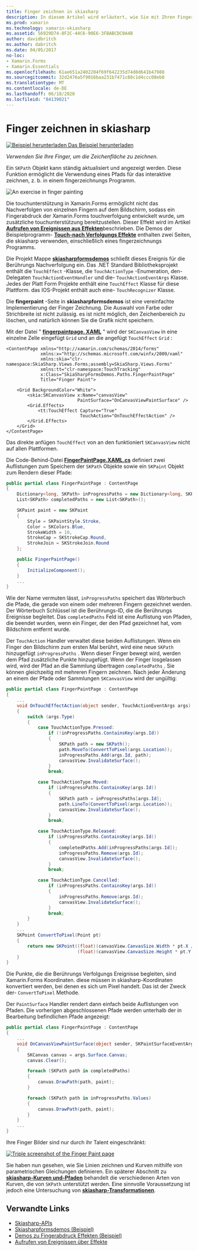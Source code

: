 ```yaml
---
title: Finger zeichnen in skiasharp
description: In diesem Artikel wird erläutert, wie Sie mit Ihren Fingern in der skiasharp-Canvas in einer Xamarin.Forms -Anwendung zeichnen und dies mit Beispielcode veranschaulichen.
ms.prod: xamarin
ms.technology: xamarin-skiasharp
ms.assetid: 56929D74-8F2C-44C6-90E6-3FBABCDC0A4B
author: davidbritch
ms.author: dabritch
ms.date: 04/05/2017
no-loc:
- Xamarin.Forms
- Xamarin.Essentials
ms.openlocfilehash: 61ae651a2402204f69f642235d74d8d641b47988
ms.sourcegitcommit: 32d2476a5f9016baa231b7471c88c1d4ccc08eb8
ms.translationtype: MT
ms.contentlocale: de-DE
ms.lasthandoff: 06/18/2020
ms.locfileid: "84139021"
---
```

# <a name="finger-painting-in-skiasharp"></a>Finger zeichnen in skiasharp

[![Beispiel herunterladen](~/media/shared/download.png) Das Beispiel herunterladen](https://docs.microsoft.com/samples/xamarin/xamarin-forms-samples/skiasharpforms-demos)

_Verwenden Sie Ihre Finger, um die Zeichenfläche zu zeichnen._

Ein `SKPath` Objekt kann ständig aktualisiert und angezeigt werden. Diese Funktion ermöglicht die Verwendung eines Pfads für das interaktive zeichnen, z. b. in einem fingerzeichnungs Programm.

![](finger-paint-images/fingerpaintsample.png "An exercise in finger painting")

Die touchunterstützung in Xamarin.Forms ermöglicht nicht das Nachverfolgen von einzelnen Fingern auf dem Bildschirm, sodass ein Fingerabdruck der Xamarin.Forms touchverfolgung entwickelt wurde, um zusätzliche touchunterstützung bereitzustellen. Dieser Effekt wird im Artikel [**Aufrufen von Ereignissen aus Effekten**](~/xamarin-forms/app-fundamentals/effects/touch-tracking.md)beschrieben. Die Demos der Beispielprogramm- [**Touch-nach Verfolgungs Effekte**](https://docs.microsoft.com/samples/xamarin/xamarin-forms-samples/effects-touchtrackingeffect/) enthalten zwei Seiten, die skiasharp verwenden, einschließlich eines fingerzeichnungs Programms.

Die Projekt Mappe [**skiasharpformsdemos**](https://docs.microsoft.com/samples/xamarin/xamarin-forms-samples/skiasharpforms-demos) schließt dieses Ereignis für die Berührungs Nachverfolgung ein. Das .NET Standard Bibliotheksprojekt enthält die `TouchEffect` -Klasse, die `TouchActionType` -Enumeration, den-Delegaten `TouchActionEventHandler` und die- `TouchActionEventArgs` Klasse. Jedes der Platt Form Projekte enthält eine `TouchEffect` Klasse für diese Plattform. das IOS-Projekt enthält auch eine- `TouchRecognizer` Klasse.

Die **fingerpaint** -Seite in **skiasharpformsdemos** ist eine vereinfachte Implementierung der Finger Zeichnung. Die Auswahl von Farbe oder Strichbreite ist nicht zulässig. es ist nicht möglich, den Zeichenbereich zu löschen, und natürlich können Sie die Grafik nicht speichern.

Mit der Datei " [**fingerpaintpage. XAML**](https://github.com/xamarin/xamarin-forms-samples/blob/master/SkiaSharpForms/Demos/Demos/SkiaSharpFormsDemos/Paths/FingerPaintPage.xaml) " wird der `SKCanvasView` in eine einzelne Zelle eingefügt `Grid` und an die angefügt `TouchEffect` `Grid` :

```xaml
<ContentPage xmlns="http://xamarin.com/schemas/2014/forms"
             xmlns:x="http://schemas.microsoft.com/winfx/2009/xaml"
             xmlns:skia="clr-namespace:SkiaSharp.Views.Forms;assembly=SkiaSharp.Views.Forms"
             xmlns:tt="clr-namespace:TouchTracking"
             x:Class="SkiaSharpFormsDemos.Paths.FingerPaintPage"
             Title="Finger Paint">

    <Grid BackgroundColor="White">
        <skia:SKCanvasView x:Name="canvasView"
                           PaintSurface="OnCanvasViewPaintSurface" />
        <Grid.Effects>
            <tt:TouchEffect Capture="True"
                            TouchAction="OnTouchEffectAction" />
        </Grid.Effects>
    </Grid>
</ContentPage>
```

Das direkte anfügen `TouchEffect` von an den funktioniert `SKCanvasView` nicht auf allen Plattformen.

Die Code-Behind-Datei [**FingerPaintPage.XAML.cs**](https://github.com/xamarin/xamarin-forms-samples/blob/master/SkiaSharpForms/Demos/Demos/SkiaSharpFormsDemos/Paths/FingerPaintPage.xaml.cs) definiert zwei Auflistungen zum Speichern der `SKPath` Objekte sowie ein `SKPaint` Objekt zum Rendern dieser Pfade:

```csharp
public partial class FingerPaintPage : ContentPage
{
    Dictionary<long, SKPath> inProgressPaths = new Dictionary<long, SKPath>();
    List<SKPath> completedPaths = new List<SKPath>();

    SKPaint paint = new SKPaint
    {
        Style = SKPaintStyle.Stroke,
        Color = SKColors.Blue,
        StrokeWidth = 10,
        StrokeCap = SKStrokeCap.Round,
        StrokeJoin = SKStrokeJoin.Round
    };

    public FingerPaintPage()
    {
        InitializeComponent();
    }
    ...
}
```

Wie der Name vermuten lässt, `inProgressPaths` speichert das Wörterbuch die Pfade, die gerade von einem oder mehreren Fingern gezeichnet werden. Der Wörterbuch Schlüssel ist die Berührungs-ID, die die Berührungs Ereignisse begleitet. Das `completedPaths` Feld ist eine Auflistung von Pfaden, die beendet wurden, wenn ein Finger, der den Pfad gezeichnet hat, vom Bildschirm entfernt wurde.

Der `TouchAction` Handler verwaltet diese beiden Auflistungen. Wenn ein Finger den Bildschirm zum ersten Mal berührt, wird eine neue `SKPath` hinzugefügt `inProgressPaths` . Wenn dieser Finger bewegt wird, werden dem Pfad zusätzliche Punkte hinzugefügt. Wenn der Finger losgelassen wird, wird der Pfad an die Sammlung übertragen `completedPaths` . Sie können gleichzeitig mit mehreren Fingern zeichnen. Nach jeder Änderung an einem der Pfade oder Sammlungen `SKCanvasView` wird der ungültig:

```csharp
public partial class FingerPaintPage : ContentPage
{
    ...
    void OnTouchEffectAction(object sender, TouchActionEventArgs args)
    {
        switch (args.Type)
        {
            case TouchActionType.Pressed:
                if (!inProgressPaths.ContainsKey(args.Id))
                {
                    SKPath path = new SKPath();
                    path.MoveTo(ConvertToPixel(args.Location));
                    inProgressPaths.Add(args.Id, path);
                    canvasView.InvalidateSurface();
                }
                break;

            case TouchActionType.Moved:
                if (inProgressPaths.ContainsKey(args.Id))
                {
                    SKPath path = inProgressPaths[args.Id];
                    path.LineTo(ConvertToPixel(args.Location));
                    canvasView.InvalidateSurface();
                }
                break;

            case TouchActionType.Released:
                if (inProgressPaths.ContainsKey(args.Id))
                {
                    completedPaths.Add(inProgressPaths[args.Id]);
                    inProgressPaths.Remove(args.Id);
                    canvasView.InvalidateSurface();
                }
                break;

            case TouchActionType.Cancelled:
                if (inProgressPaths.ContainsKey(args.Id))
                {
                    inProgressPaths.Remove(args.Id);
                    canvasView.InvalidateSurface();
                }
                break;
        }
    }
    ...
    SKPoint ConvertToPixel(Point pt)
    {
        return new SKPoint((float)(canvasView.CanvasSize.Width * pt.X / canvasView.Width),
                           (float)(canvasView.CanvasSize.Height * pt.Y / canvasView.Height));
    }
}
```

Die Punkte, die die Berührungs Verfolgungs Ereignisse begleiten, sind Xamarin.Forms Koordinaten. diese müssen in skiasharp-Koordinaten konvertiert werden, bei denen es sich um Pixel handelt. Das ist der Zweck der- `ConvertToPixel` Methode.

Der `PaintSurface` Handler rendert dann einfach beide Auflistungen von Pfaden. Die vorherigen abgeschlossenen Pfade werden unterhalb der in Bearbeitung befindlichen Pfade angezeigt:

```csharp
public partial class FingerPaintPage : ContentPage
{
    ...
    void OnCanvasViewPaintSurface(object sender, SKPaintSurfaceEventArgs args)
    {
        SKCanvas canvas = args.Surface.Canvas;
        canvas.Clear();

        foreach (SKPath path in completedPaths)
        {
            canvas.DrawPath(path, paint);
        }

        foreach (SKPath path in inProgressPaths.Values)
        {
            canvas.DrawPath(path, paint);
        }
    }
    ...
}
```

Ihre Finger Bilder sind nur durch ihr Talent eingeschränkt:

[![](finger-paint-images/fingerpaint-small.png "Triple screenshot of the Finger Paint page")](finger-paint-images/fingerpaint-large.png#lightbox "Triple screenshot of the Finger Paint page")

Sie haben nun gesehen, wie Sie Linien zeichnen und Kurven mithilfe von parametrischen Gleichungen definieren. Ein späterer Abschnitt zu [**skiasharp-Kurven und-Pfaden**](../curves/index.md) behandelt die verschiedenen Arten von Kurven, die von `SKPath` unterstützt werden. Eine sinnvolle Voraussetzung ist jedoch eine Untersuchung von [**skiasharp-Transformationen**](../transforms/index.md).

## <a name="related-links"></a>Verwandte Links

- [Skiasharp-APIs](https://docs.microsoft.com/dotnet/api/skiasharp)
- [Skiasharpformsdemos (Beispiel)](https://docs.microsoft.com/samples/xamarin/xamarin-forms-samples/skiasharpforms-demos)
- [Demos zu Fingerabdruck Effekten (Beispiel)](https://docs.microsoft.com/samples/xamarin/xamarin-forms-samples/effects-touchtrackingeffect/)
- [Aufrufen von Ereignissen über Effekte](~/xamarin-forms/app-fundamentals/effects/touch-tracking.md)
